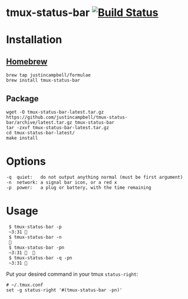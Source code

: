 # tmux-status-bar [![Build Status](https://travis-ci.org/justincampbell/tmux-status-bar.svg?branch=master)](https://travis-ci.org/justincampbell/tmux-status-bar)

# Installation

## [Homebrew](http://brew.sh)

    brew tap justincampbell/formulae
    brew install tmux-status-bar

## Package

    wget -O tmux-status-bar-latest.tar.gz https://github.com/justincampbell/tmux-status-bar/archive/latest.tar.gz tmux-status-bar
    tar -zxvf tmux-status-bar-latest.tar.gz
    cd tmux-status-bar-latest/
    make install

# Options

    -q  quiet:   do not output anything normal (must be first argument)
    -n  network: a signal bar icon, or a red x
    -p  power:   a plug or battery, with the time remaining

# Usage

     $ tmux-status-bar -p
     ~3:31 🔋
     $ tmux-status-bar -n
     📶
     $ tmux-status-bar -pn
     ~3:31 🔋  📶
     $ tmux-status-bar -q -pn
     ~3:31 🔋

Put your desired command in your tmux `status-right`:

    # ~/.tmux.conf
    set -g status-right '#(tmux-status-bar -pn)'
